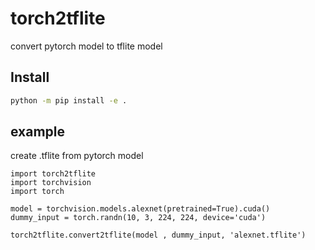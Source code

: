 # torch2tflite

convert pytorch model to tflite model

## Install

```bash
python -m pip install -e . 
```

## example

create .tflite from pytorch model

```python3
import torch2tflite
import torchvision
import torch

model = torchvision.models.alexnet(pretrained=True).cuda()
dummy_input = torch.randn(10, 3, 224, 224, device='cuda')

torch2tflite.convert2tflite(model , dummy_input, 'alexnet.tflite')
```